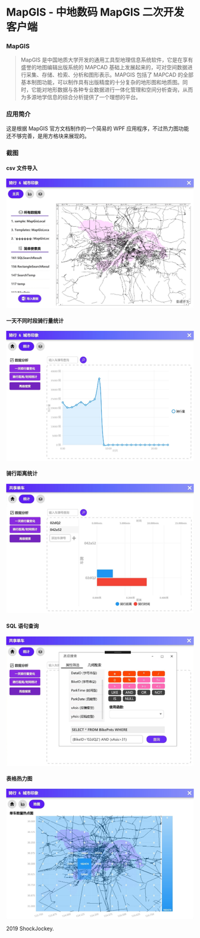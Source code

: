 # MapGIS - 中地数码 MapGIS 二次开发客户端

### MapGIS
> MapGIS 是中国地质大学开发的通用工具型地理信息系统软件，它是在享有盛誉的地图编辑出版系统的 MAPCAD 基础上发展起来的，可对空间数据进行采集、存储、检索、分析和图形表示。MAPGIS 包括了 MAPCAD 的全部基本制图功能，可以制作具有出版精度的十分复杂的地形图和地质图。同时，它能对地形数据与各种专业数据进行一体化管理和空间分析查询，从而为多源地学信息的综合分析提供了一个理想的平台。

### 应用简介
这是根据 MapGIS 官方文档制作的一个简易的 WPF 应用程序，不过热力图功能还不够完善，是用方格块来展现的。

### 截图

#### csv 文件导入
![截图](Assets/README_IMG/1.png)

#### 一天不同时段骑行量统计
![截图](Assets/README_IMG/2.png)

#### 骑行距离统计
![截图](Assets/README_IMG/3.png)

#### SQL 语句查询
![截图](Assets/README_IMG/4.png)

#### 表格热力图
![截图](Assets/README_IMG/5.png)

2019 ShockJockey.
